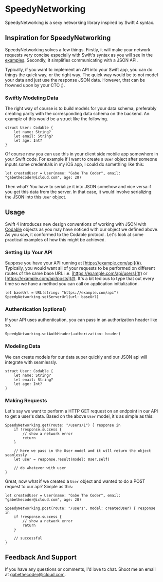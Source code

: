 # SpeedyNetworking

SpeedyNetworking is a sexy networking library inspired by Swift 4 syntax.

## Inspiration for SpeedyNetworking

SpeedyNetworking solves a few things. Firstly, it will make your network requests very concise especially with Swift's syntax as you will see in the [examples](#examples). Secondly, it simplifies communicating with a JSON API.

Typically, if you want to implement an API into your Swift app, you can do things the quick way, or the right way. The quick way would be to not model your data and just use the response JSON data. However, that can be frowned upon by your CTO ;).

### Swiftly Modeling Data

The right way of course is to build models for your data schema, preferably creating parity with the corresponding data schema on the backend. An example of this would be a struct like the following.

```
struct User: Codable {
    let name: String?
    let email: String?
    let age: Int?
}
```

Of course now you can use this in your client side mobile app somewhere in your Swift code. For example if I want to create a `User` object after someone inputs some credentials in my iOS app, I could do something like this:

```
let createdUser = User(name: "Gabe The Coder", email: "gabethecoder@icloud.com", age: 20)
```

Then what? You have to serialize it into JSON somehow and vice versa if you get this data from the server. In that case, it would involve serializing the JSON into this `User` object.

## Usage

Swift 4 introduces new design conventions of working with JSON with [Codable](https://developer.apple.com/documentation/swift/codable) objects as you may have noticed with our object we defined above. As you saw, it conformed to the Codable protocol. Let's look at some practical examples of how this might be achieved.

### Setting Up Your API

Suppose you have your API running at [https://example.com/api](#). Typically, you would want all of your requests to be performed on different routes of the same base URL i.e. [https://example.com/api/users](#) or [https://example.com/api/posts](#). It's a bit tedious to type that out every time so we have a method you can call on application initialization.

```
let baseUrl = URL(string: "https://example.com/api")
SpeedyNetworking.setServerUrl(url: baseUrl)
```

### Authentication (optional)

If your API uses authentication, you can pass in an authorization header like so.

```
SpeedyNetworking.setAuthHeader(authorization: header)
```

### Modeling Data

We can create models for our data super quickly and our JSON api will integrate with seamlessly.

```
struct User: Codable {
    let name: String?
    let email: String?
    let age: Int?
}
```

### Making Requests

Let's say we want to perform a HTTP GET request on an endpoint in our API to get a user's data. Based on the above `User` model, it's as simple as this:

```
SpeedyNetworking.get(route: "/users/1") { response in
    if !response.success {
        // show a network error
        return
    }
    
    // here we pass in the User model and it will return the object seamlessly
    let user = response.result(model: User.self)
    
    // do whatever with user
}
```

Great, now what if we created a `User` object and wanted to do a POST request to our api? Simple as this:

```
let createdUser = User(name: "Gabe The Coder", email: "gabethecoder@icloud.com", age: 20)

SpeedyNetworking.post(route: "/users", model: createdUser) { response in
    if !response.success {
        // show a network error
        return
    }
    
    // successful
}
```

## Feedback And Support

If you have any questions or comments, I'd love to chat. Shoot me an email at gabethecoder@icloud.com.




